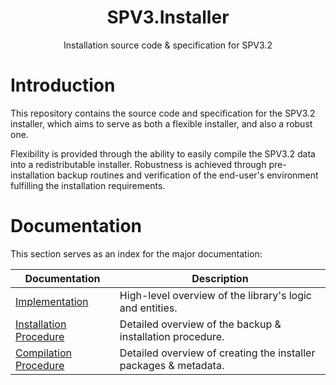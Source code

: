 <html>
    <h1 align="center">
        SPV3.Installer
    </h1>
    <p align="center">
        Installation source code & specification for SPV3.2
    </p>
</html>

# Introduction

This repository contains the source code and specification for the SPV3.2 installer, which aims to serve as both a
flexible installer, and also a robust one.

Flexibility is provided through the ability to easily compile the SPV3.2 data into a redistributable installer.
Robustness is achieved through pre-installation backup routines and verification of the end-user's environment
fulfilling the installation requirements.

# Documentation

This section serves as an index for the major documentation:

| Documentation                                 | Description                                                      |
| --------------------------------------------- | ---------------------------------------------------------------- |
| [Implementation](doc/implementation.md)       | High-level overview of the library's logic and entities.         |
| [Installation Procedure](doc/installation.md) | Detailed overview of the backup & installation procedure.        |
| [Compilation Procedure](doc/compilation.md)   | Detailed overview of creating the installer packages & metadata. |
